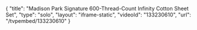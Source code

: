 {
    "title": "Madison Park Signature 600-Thread-Count Infinity Cotton Sheet Set",
    "type": "solo",
    "layout": "iframe-static",
    "videoId": "133230610",
    "url": "\/tvpembed\/133230610"
}